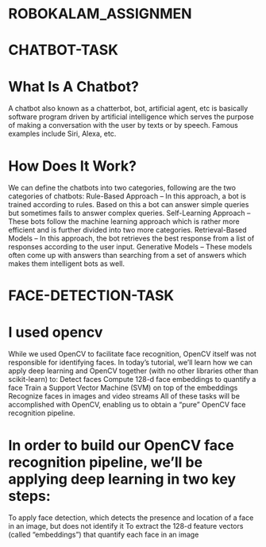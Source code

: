 # ROBOKALAM_ASSIGNMEN
# CHATBOT-TASK
# What Is A Chatbot?
   A chatbot also known as a chatterbot, bot, artificial agent, etc is basically software program driven by artificial intelligence which serves the purpose of making a      conversation with the user by texts or by speech. Famous examples include Siri, Alexa, etc.
 
# How Does It Work?
 We can define the chatbots into two categories, following are the two categories of chatbots:
 Rule-Based Approach – In this approach, a bot is trained according to rules. Based on this a bot can answer simple queries but sometimes fails to answer complex queries.
 Self-Learning Approach – These bots follow the machine learning approach which is rather more efficient and is further divided into two more categories.
 Retrieval-Based Models – In this approach, the bot retrieves the best response from a list of responses according to the user input.
 Generative Models – These models often come up with answers than searching from a set of answers which makes them intelligent bots as well.

# FACE-DETECTION-TASK
# I used opencv
While we used OpenCV to facilitate face recognition, OpenCV itself was not responsible for identifying faces.
In today’s tutorial, we’ll learn how we can apply deep learning and OpenCV together (with no other libraries other than scikit-learn) to:
Detect faces
Compute 128-d face embeddings to quantify a face
Train a Support Vector Machine (SVM) on top of the embeddings
Recognize faces in images and video streams
All of these tasks will be accomplished with OpenCV, enabling us to obtain a “pure” OpenCV face recognition pipeline.

# In order to build our OpenCV face recognition pipeline, we’ll be applying deep learning in two key steps:
To apply face detection, which detects the presence and location of a face in an image, but does not identify it
To extract the 128-d feature vectors (called “embeddings”) that quantify each face in an image

